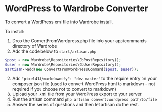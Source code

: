 # WordPress to Wardrobe Converter

To convert a WordPress xml file into Wardrobe install.

To install:

1. Drop the ConvertFromWordpress.php file into your app/commands directory of Wardrobe
2. Add the code below to ```start/artisan.php```

```php
$post = new Wardrobe\Repositories\DbPostRepository();  
$user = new Wardrobe\Repositories\DbUserRepository();  
$artisan->add(new ConvertFromWordPressCommand($post, $user));  
```

2. Add ```"pixel418/markdownify": "dev-master"``` to the require entry on your composer.json file (used to convert WordPress html to markdown - not required if you choose not to convert to markdown)
3. Upload your .xml file from your WordPress export to your server.
4. Run the artisan command ```php artisan convert:wordpress path/to/file```
5. Answer the series of questions and then let artisan do the rest.

